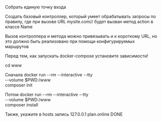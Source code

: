 Собрать единую точку входа

Создать базовый контроллер, который умеет обрабатывать запросы по правилу, 
где при вызове URL mysite.com// будет вызван метод action в классе Name

Вызов контроллера и метода можно привязывать и к короткому URL,
но это должно быть реализовано при помощи конфигурируемых маршрутов

Перед тем, как запускать docker-compose установите зависимости!

cd www

Сначала 
docker run --rm --interactive --tty \
  --volume $PWD:/www \
  composer init

Потом 
docker run --rm --interactive --tty \
  --volume $PWD:/www \
  composer install

Также, укажите в hosts запись
127.0.0.1   plan.online   DONE